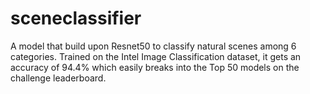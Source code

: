 # sceneclassifier
A model that build upon Resnet50 to classify natural scenes among 6 categories. Trained on the Intel Image Classification dataset, it gets an accuracy of 94.4% which easily breaks into the Top 50 models on the challenge leaderboard. 

